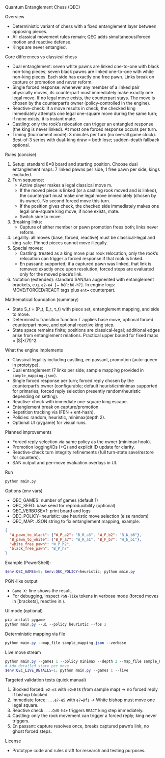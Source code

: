 Quantum Entanglement Chess (QEC)

Overview
- Deterministic variant of chess with a fixed entanglement layer between opposing pieces.
- All classical movement rules remain; QEC adds simultaneous/forced motion and reactive defense.
- Kings are never entangled.

Core differences vs classical chess
- Dual entanglement: seven white pawns are linked one-to-one with black non-king pieces; seven black pawns are linked one-to-one with white non-king pieces. Each side has exactly one free pawn. Links break on capture or promotion and never reform.
- Single forced response: whenever any member of a linked pair physically moves, its counterpart must immediately make exactly one legal move. If no legal move exists, the counterpart stays. The move is chosen by the counterpart’s owner (policy-controlled in the engine).
- Reactive-check: if a move results in check, the checked king immediately attempts one legal one-square move during the same turn; if none exists, it is instant mate.
- Castling: only the rook’s relocation can trigger an entangled response (the king is never linked). At most one forced response occurs per turn.
- Timing (tournament mode): 3 minutes per turn (no overall game clock). Best-of-3 series with dual-king draw = both lose; sudden-death fallback optional.

Rules (concise)
1) Setup: standard 8×8 board and starting position. Choose dual entanglement maps: 7 linked pawns per side, 1 free pawn per side, kings excluded.
2) Turn sequence:
   - Active player makes a legal classical move m.
   - If the moved piece is linked (or a castling rook moved and is linked), the counterpart must make one legal move immediately (chosen by its owner). No second forced move this turn.
   - If the position gives check, the checked side immediately makes one legal one-square king move; if none exists, mate.
   - Switch side to move.
3) Breaking links:
   - Capture of either member or pawn promotion frees both; links never reform.
4) Legality: all moves (base, forced, reactive) must be classical-legal and king-safe. Pinned pieces cannot move illegally.
5) Special moves:
   - Castling: treated as a king move plus rook relocation; only the rook’s relocation can trigger a forced response if that rook is linked.
   - En passant: supported; if a captured pawn was linked, that link is removed exactly once upon resolution; forced steps are evaluated only for the moved piece’s link.
6) Notation (extended): standard SAN/lan augmented with entanglement brackets, e.g. `e2-e4 [↔ h8R:h8-h7]`. In engine logs: MOVE/FORCED/REACT tags plus `ent↔` counterpart.

Mathematical foundation (summary)
- State S_t = (P_t, E_t, τ_t) with piece set, entanglement mapping, and side to move.
- Deterministic transition function T applies base move, optional forced counterpart move, and optional reactive king step.
- State space remains finite; positions are classical-legal; additional edges arise from entanglement relations. Practical upper bound for fixed maps ≈ |S|×(7!)^2.

What the engine implements
- Classical legality including castling, en passant, promotion (auto-queen in prototype).
- Dual entanglement (7 links per side; sample mapping provided in `sample_mapping.json`).
- Single forced response per turn; forced reply chosen by the counterpart’s owner (configurable; default heuristic/minimax supported for primaries; forced reply selection presently random/heuristic depending on setting).
- Reactive-check with immediate one-square king escape.
- Entanglement break on capture/promotion.
- Repetition tracking via (FEN + ent-hash).
- Policies: random, heuristic, minimax(depth 2).
- Optional UI (pygame) for visual runs.

Planned improvements
- Forced reply selection via same policy as the owner (minimax hook).
- Promotion logging/IDs (+Q) and explicit ID update for clarity.
- Reactive-check turn integrity refinements (full turn-state save/restore for counters).
- SAN output and per-move evaluation overlays in UI.

Run
```bash
python main.py
```

Options (env vars)
- QEC_GAMES: number of games (default 1)
- QEC_SEED: base seed for reproducibility (optional)
- QEC_VERBOSE=1: print board and logs
- QEC_POLICY=heuristic: use heuristic move selection (else random)
- QEC_MAP: JSON string to fix entanglement mapping, example:
```json
{
  "W_pawn_to_black": {"W_P_a2": "B_R_a8", "W_P_b2": "B_N_b8"},
  "B_pawn_to_white": {"B_P_a7": "W_R_a1", "B_P_b7": "W_N_b1"},
  "white_free_pawn": "W_P_h2",
  "black_free_pawn": "B_P_h7"
}
```

Example (PowerShell):
```powershell
$env:QEC_GAMES=5; $env:QEC_POLICY=heuristic; python main.py
```

PGN-like output
- `Game X:` line shows the result.
- For debugging, inspect `PGN-like` tokens in verbose mode (forced moves in [brackets], reactive in <angle brackets>).

UI mode (optional)
```powershell
pip install pygame
python main.py --ui --policy heuristic --fps 2
```

Deterministic mapping via file
```powershell
python main.py --map_file sample_mapping.json --verbose
```

Live move stream
```powershell
python main.py --games 1 --policy minimax --depth 2 --map_file sample_mapping.json --live
# Add detailed state per move
$env:QEC_LIVE_DETAILS=1; python main.py --games 1 --live
```

Targeted validation tests (quick manual)
1) Blocked forced: `e2-e3` with `e2↔Bf8` (from sample map) → no forced reply if bishop blocked.
2) Immediate force: `...e7-e5` with `e7↔Bf1` → White bishop must move one legal square.
3) Reactive check: `...Qd8-h4+` triggers `REACT` king step immediately.
4) Castling: only the rook movement can trigger a forced reply; king never triggers.
5) En passant: capture resolves once, breaks captured pawn’s link, no ghost forced steps.

License
- Prototype code and rules draft for research and testing purposes.


